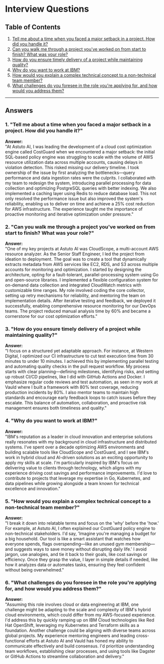 # Interview Questions

## Table of Contents
1. [Tell me about a time when you faced a major setback in a project. How did you handle it?](#q1)
2. [Can you walk me through a project you've worked on from start to finish? What was your role?](#q2)
3. [How do you ensure timely delivery of a project while maintaining quality?](#q3)
4. [Why do you want to work at IBM?](#q4)
5. [How would you explain a complex technical concept to a non-technical team member?](#q5)
6. [What challenges do you foresee in the role you're applying for, and how would you address them?](#q6)

---

## Answers

### <a name="q1"></a>1. "Tell me about a time when you faced a major setback in a project. How did you handle it?"
**Answer:**  
"At Astuto AI, I was leading the development of a cloud cost optimization engine called CostGuard when we encountered a major setback: the initial SQL-based policy engine was struggling to scale with the volume of AWS resource utilization data across multiple accounts, causing delays in violation detection. This risked missing our delivery timeline. I took ownership of the issue by first analyzing the bottlenecks—query performance and data ingestion rates were the culprits. I collaborated with my team to redesign the system, introducing parallel processing for data collection and optimizing PostgreSQL queries with better indexing. We also implemented a caching layer using Redis to reduce database load. This not only resolved the performance issue but also improved the system's reliability, enabling us to deliver on time and achieve a 25% cost reduction for AWS infrastructure. The experience taught me the importance of proactive monitoring and iterative optimization under pressure."

### <a name="q2"></a>2. "Can you walk me through a project you've worked on from start to finish? What was your role?"
**Answer:**  
"One of my key projects at Astuto AI was CloudScope, a multi-account AWS resource analyzer. As the Senior Staff Engineer, I led the project from ideation to deployment. The goal was to create a tool that dynamically extracts metadata from AWS services like EC2, RDS, and S3 across multiple accounts for monitoring and optimization. I started by designing the architecture, opting for a fault-tolerant, parallel-processing system using Go and open-source libraries. I implemented a flexible configuration system for on-demand data collection and integrated CloudWatch metrics with customizable time ranges. My role involved coding the core collector, setting up retry mechanisms for reliability, and mentoring the team on implementation details. After iterative testing and feedback, we deployed it successfully, enabling comprehensive resource monitoring for our DevOps teams. The project reduced manual analysis time by 60% and became a cornerstone for our cost optimization efforts."

### <a name="q3"></a>3. "How do you ensure timely delivery of a project while maintaining quality?"
**Answer:**  
"I focus on a structured yet adaptable approach. For instance, at Western Digital, I optimized our CI infrastructure to cut test execution time from 30 minutes to under 10 minutes. I achieved this by implementing parallel testing and automating quality checks in the pull request workflow. My process starts with clear planning—defining milestones, identifying risks, and setting up robust CI/CD pipelines, like I did with GitHub Actions and Docker. I emphasize regular code reviews and test automation, as seen in my work at Vauld where I built a framework with 80% test coverage, reducing production incidents by 80%. I also mentor teams to maintain high standards and encourage early feedback loops to catch issues before they escalate. This balance of automation, collaboration, and proactive risk management ensures both timeliness and quality."

### <a name="q4"></a>4. "Why do you want to work at IBM?"
**Answer:**  
"IBM's reputation as a leader in cloud innovation and enterprise solutions really resonates with my background in cloud infrastructure and distributed systems. I've spent over a decade optimizing AWS environments and building scalable tools like CloudScope and CostGuard, and I see IBM's work in hybrid cloud and AI-driven solutions as an exciting opportunity to apply my skills at scale. I'm particularly inspired by IBM's focus on delivering value to clients through technology, which aligns with my experience driving cost savings and performance improvements. I'd love to contribute to projects that leverage my expertise in Go, Kubernetes, and data pipelines while growing alongside a team known for technical excellence and innovation."

### <a name="q5"></a>5. "How would you explain a complex technical concept to a non-technical team member?"
**Answer:**  
"I break it down into relatable terms and focus on the 'why' before the 'how.' For example, at Astuto AI, I often explained our CostGuard policy engine to non-technical stakeholders. I'd say, 'Imagine you're managing a budget for a big household. Our tool is like a smart assistant that watches how everyone spends, flags overspending—like an unused gym membership—and suggests ways to save money without disrupting daily life.' I avoid jargon, use analogies, and tie it back to their goals, like cost savings or efficiency. Once they grasp the value, I layer in simple details if needed, like how it analyzes data or automates tasks, ensuring they feel confident without being overwhelmed."

### <a name="q6"></a>6. "What challenges do you foresee in the role you're applying for, and how would you address them?"
**Answer:**  
"Assuming this role involves cloud or data engineering at IBM, one challenge might be adapting to the scale and complexity of IBM's hybrid cloud environments, which could differ from my AWS-focused experience. I'd address this by quickly ramping up on IBM Cloud technologies like Red Hat OpenShift, leveraging my Kubernetes and Terraform skills as a foundation. Another challenge could be aligning with diverse teams across global projects. My experience mentoring engineers and leading cross-functional efforts at Astuto AI and Vauld has honed my ability to communicate effectively and build consensus. I'd prioritize understanding team workflows, establishing clear processes, and using tools like Dagster or GitHub Actions to streamline collaboration and delivery."
